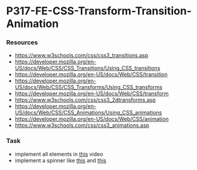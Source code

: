 # P317-FE-CSS-Transform-Transition-Animation

### Resources
* https://www.w3schools.com/css/css3_transitions.asp
* https://developer.mozilla.org/en-US/docs/Web/CSS/CSS_Transitions/Using_CSS_transitions
* https://developer.mozilla.org/en-US/docs/Web/CSS/transition
* https://developer.mozilla.org/en-US/docs/Web/CSS/CSS_Transforms/Using_CSS_transforms
* https://developer.mozilla.org/en-US/docs/Web/CSS/transform
* https://www.w3schools.com/css/css3_2dtransforms.asp
* https://developer.mozilla.org/en-US/docs/Web/CSS/CSS_Animations/Using_CSS_animations
* https://developer.mozilla.org/en-US/docs/Web/CSS/animation
* https://www.w3schools.com/css/css3_animations.asp

### Task
* implement all elements in [this](https://drive.google.com/file/d/1GC4IsDQMYp9-Wq0-Dt0MB4RSPHnWn50n/view?usp=sharing) video
* implement a spinner like [this](https://getbootstrap.com/docs/5.0/components/spinners/#border-spinner) and [this](https://getbootstrap.com/docs/5.0/components/spinners/#growing-spinner)

